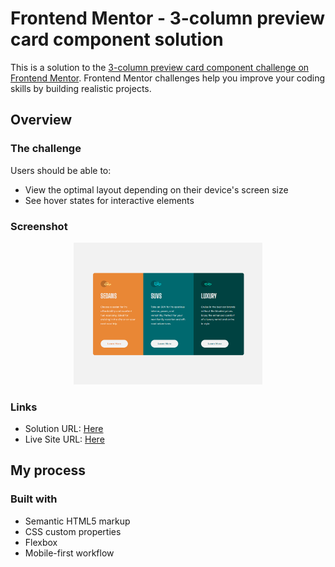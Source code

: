 # Frontend Mentor - 3-column preview card component solution

This is a solution to the [3-column preview card component challenge on Frontend Mentor](https://www.frontendmentor.io/challenges/3column-preview-card-component-pH92eAR2-). Frontend Mentor challenges help you improve your coding skills by building realistic projects.

## Overview

### The challenge

Users should be able to:

- View the optimal layout depending on their device's screen size
- See hover states for interactive elements

### Screenshot

<p align="center" width="100%">
  <img width="60%" src="./images/screenshot.png">
</p>

### Links

- Solution URL: [Here](https://www.frontendmentor.io/challenges/3column-preview-card-component-pH92eAR2-)
- Live Site URL: [Here](https://robertzelic.github.io/frontendmentor/3-column-preview-card-component)

## My process

### Built with

- Semantic HTML5 markup
- CSS custom properties
- Flexbox
- Mobile-first workflow
